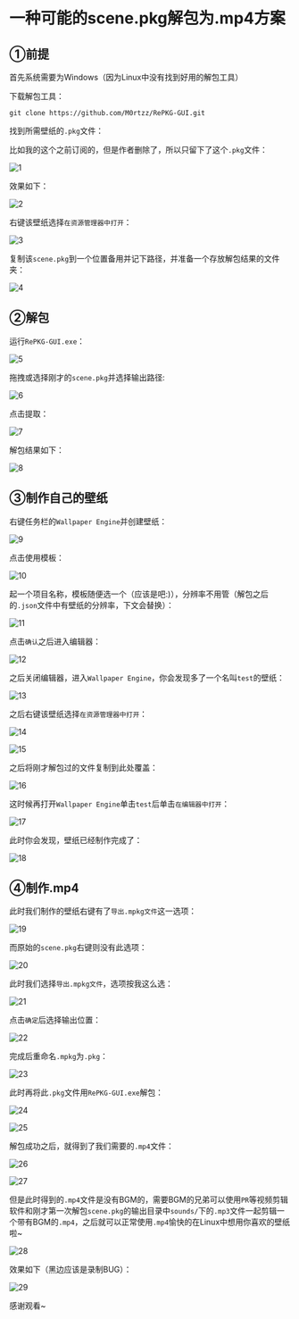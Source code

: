 # 一种可能的scene.pkg解包为.mp4方案

## ①前提

首先系统需要为Windows（因为Linux中没有找到好用的解包工具）

下载解包工具：

```
git clone https://github.com/M0rtzz/RePKG-GUI.git
```

找到所需壁纸的`.pkg`文件：

比如我的这个之前订阅的，但是作者删除了，所以只留下了这个`.pkg`文件：

![1](https://static.m0rtzz.com/images/Year:2024/Month:05/Day:23/20:20:31_image-20240523202024277.png)

效果如下：

![2](https://static.m0rtzz.com/images/Year:2024/Month:05/Day:23/20:43:06_QQ2024523-204136-HD20245232042231.gif)

右键该壁纸选择`在资源管理器中打开`：

![3](https://static.m0rtzz.com/images/Year:2024/Month:05/Day:23/20:20:53_image-20240523202053876.png)

复制该`scene.pkg`到一个位置备用并记下路径，并准备一个存放解包结果的文件夹：

![4](https://static.m0rtzz.com/images/Year:2024/Month:05/Day:23/20:22:48_image-20240523202248074.png)

## ②解包

运行`RePKG-GUI.exe`：

![5](https://static.m0rtzz.com/images/Year:2024/Month:05/Day:23/20:24:10_image-20240523202410211.png)

拖拽或选择刚才的`scene.pkg`并选择输出路径:

![6](https://static.m0rtzz.com/images/Year:2024/Month:05/Day:23/20:24:46_image-20240523202446144.png)

点击提取：

![7](https://static.m0rtzz.com/images/Year:2024/Month:05/Day:23/20:25:10_image-20240523202510279.png)

解包结果如下：

![8](https://static.m0rtzz.com/images/Year:2024/Month:05/Day:23/20:25:43_image-20240523202543918.png)

## ③制作自己的壁纸

右键任务栏的`Wallpaper Engine`并创建壁纸：

![9](https://static.m0rtzz.com/images/Year:2024/Month:05/Day:23/20:27:17_image-20240523202717474.png)

点击使用模板：

![10](https://static.m0rtzz.com/images/Year:2024/Month:05/Day:23/20:28:36_image-20240523202836644.png)

起一个项目名称，模板随便选一个（应该是吧:)），分辨率不用管（解包之后的`.json`文件中有壁纸的分辨率，下文会替换）：

![11](https://static.m0rtzz.com/images/Year:2024/Month:05/Day:23/20:30:55_image-20240523203055084.png)

点击`确认`之后进入编辑器：

![12](https://static.m0rtzz.com/images/Year:2024/Month:05/Day:23/20:31:22_image-20240523203121981.png)

之后关闭编辑器，进入`Wallpaper Engine`，你会发现多了一个名叫`test`的壁纸：

![13](https://static.m0rtzz.com/images/Year:2024/Month:05/Day:23/20:32:29_image-20240523203229535.png)

之后右键该壁纸选择`在资源管理器中打开`：

![14](https://static.m0rtzz.com/images/Year:2024/Month:05/Day:23/20:33:06_image-20240523203306846.png)

![15](https://static.m0rtzz.com/images/Year:2024/Month:05/Day:23/20:34:55_image-20240523203454996.png)

之后将刚才解包过的文件复制到此处覆盖：

![16](https://static.m0rtzz.com/images/Year:2024/Month:05/Day:23/20:37:02_image-20240523203702616.png)

这时候再打开`Wallpaper Engine`单击`test`后单击`在编辑器中打开`：

![17](https://static.m0rtzz.com/images/Year:2024/Month:05/Day:23/20:38:50_image-20240523203850826.png)

此时你会发现，壁纸已经制作完成了：

![18](https://static.m0rtzz.com/images/Year:2024/Month:05/Day:23/20:45:10_QQ2024523-204352-HD20245232044362.gif)

## ④制作.mp4

此时我们制作的壁纸右键有了`导出.mpkg文件`这一选项：

![19](https://static.m0rtzz.com/images/Year:2024/Month:05/Day:23/20:46:11_image-20240523204611311.png)

而原始的`scene.pkg`右键则没有此选项：

![20](https://static.m0rtzz.com/images/Year:2024/Month:05/Day:23/20:47:14_image-20240523204714845.png)

此时我们选择`导出.mpkg文件`，选项按我这么选：

![21](https://static.m0rtzz.com/images/Year:2024/Month:05/Day:23/20:47:52_image-20240523204752694.png)

点击`确定`后选择输出位置：

![22](https://static.m0rtzz.com/images/Year:2024/Month:05/Day:23/20:48:31_image-20240523204831762.png)

完成后重命名`.mpkg`为`.pkg`：

![23](https://static.m0rtzz.com/images/Year:2024/Month:05/Day:23/20:50:28_image-20240523205028573.png)

此时再将此`.pkg`文件用`RePKG-GUI.exe`解包：

![24](https://static.m0rtzz.com/images/Year:2024/Month:05/Day:23/20:51:25_image-20240523205125307.png)

![25](https://static.m0rtzz.com/images/Year:2024/Month:05/Day:23/20:51:42_image-20240523205142495.png)

解包成功之后，就得到了我们需要的`.mp4`文件：

![26](https://static.m0rtzz.com/images/Year:2024/Month:05/Day:23/20:52:14_image-20240523205214871.png)

![27](https://static.m0rtzz.com/images/Year:2024/Month:05/Day:23/20:55:15_QQ2024523-20546-HD20245232054481.gif)

但是此时得到的`.mp4`文件是没有BGM的，需要BGM的兄弟可以使用`PR`等视频剪辑软件和刚才第一次解包`scene.pkg`的输出目录中`sounds/`下的`.mp3`文件一起剪辑一个带有BGM的`.mp4`，之后就可以正常使用`.mp4`愉快的在Linux中想用你喜欢的壁纸啦~

![28](https://static.m0rtzz.com/images/Year:2024/Month:05/Day:23/20:56:51_image-20240523205651723.png)

效果如下（黑边应该是录制BUG）：

![29](https://static.m0rtzz.com/images/Year:2024/Month:05/Day:23/21:17:40_5%E6%9C%8823%E6%97%A52024523211262.gif)

感谢观看~

